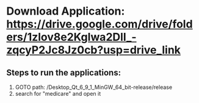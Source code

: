# Download Application: https://drive.google.com/drive/folders/1zlov8e2Kglwa2DlI_-zqcyP2Jc8Jz0cb?usp=drive_link

## Steps to run the applications:
1. GOTO path:  /Desktop_Qt_6_9_1_MinGW_64_bit-release/release
2. search for "medicare" and open it
